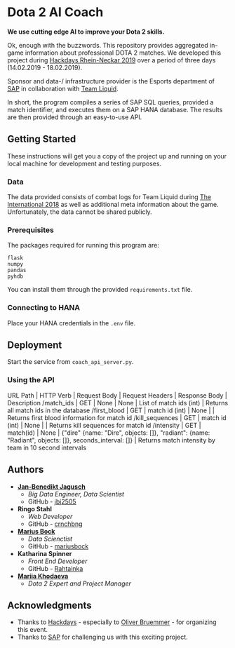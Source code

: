 # Dota 2 AI Coach

**We use cutting edge AI to improve your Dota 2 skills.**  

Ok, enough with the buzzwords. This repository provides aggregated in-game information about professional DOTA 2 matches. We developed this project during [Hackdays Rhein-Neckar 2019](https://hack-days.de/rhein-neckar/home) over a period of three days (14.02.2019 - 18.02.2019).  

Sponsor and data-/ infrastructure provider is the Esports department of [SAP](https://www.sap.com/index.html) in collaboration with [Team Liquid](https://www.teamliquidpro.com/).

In short, the program compiles a series of SAP SQL queries, provided a match identifier, and executes them on a SAP HANA database. The results are then provided through an easy-to-use API.

## Getting Started

These instructions will get you a copy of the project up and running on your local machine for development and testing purposes.

### Data

The data provided consists of combat logs for Team Liquid during [The International 2018](https://liquipedia.net/dota2/The_International/2018) as well as additional meta information about the game. Unfortunately, the data cannot be shared publicly.

### Prerequisites

The packages required for running this program are:

```
flask
numpy
pandas
pyhdb
```

You can install them through the provided ```requirements.txt``` file.

### Connecting to HANA

Place your HANA credentials in the ```.env``` file.

## Deployment

Start the service from ```coach_api_server.py```.

### Using the API
URL Path | HTTP Verb | Request Body | Request Headers | Response Body | Description
/match_ids | GET | None | None | List of match ids (int) | Returns all match ids in the database
/first_blood | GET | match id (int) | None | | Returns first blood information for match id
/kill_sequences | GET | match id (int) | None | | Returns kill sequences for match id
/intensity | GET | match(id) | None | {"dire" {name: "Dire", objects: []}, "radiant": {name: "Radiant", objects: []}, seconds_interval: []} | Returns match intensity by team in 10 second intervals

## Authors

* **[Jan-Benedikt Jagusch](https://www.linkedin.com/in/jjagusch/)**
  * *Big Data Engineer, Data Scientist*
  * GitHub - [jbj2505](https://github.com/jbj2505)
* **Ringo Stahl**
  * *Web Developer*
  * GitHub - [crnchbng](https://github.com/crnchbng)
* **[Marius Bock](https://www.linkedin.com/in/marius-bock-046167108/)**
  * *Data Scienctist*
  * GitHub - [mariusbock](https://github.com/mariusbock)
* **Katharina Spinner**
  * *Front End Developer*
  * GitHub - [Rahtainka](https://github.com/Rahtainka)
* **[Mariia Khodaeva](https://www.linkedin.com/in/mariia-khodaeva-813b8a169/)**
  * *Dota 2 Expert and Project Manager*

## Acknowledgments

* Thanks to [Hackdays](https://hack-days.de/) - especially to [Oliver Bruemmer](https://www.linkedin.com/in/oliverbruemmer/) - for organizing this event.
* Thanks to [SAP](https://www.sap.com/index.html) for challenging us with this exciting project.
